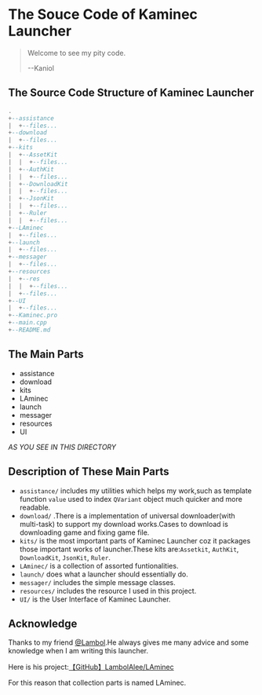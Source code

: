 # The Souce Code of Kaminec Launcher

> Welcome to see my pity code.
>
> --Kaniol

## The Source Code Structure of Kaminec Launcher

```lua
.
+--assistance
|  +--files...
+--download
|  +--files...
+--kits
|  +--AssetKit
|  |  +--files...
|  +--AuthKit
|  |  +--files...
|  +--DownloadKit
|  |  +--files...
|  +--JsonKit
|  |  +--files...
|  +--Ruler
|  |  +--files...
+--LAminec
|  +--files...
+--launch
|  +--files...
+--messager
|  +--files...
+--resources
|  +--res
|  |  +--files...
|  +--files...
+--UI
|  +--files...
+--Kaminec.pro
+--main.cpp
+--README.md
```

## The Main Parts

- assistance
- download
- kits
- LAminec
- launch
- messager
- resources
- UI

*AS YOU SEE IN THIS DIRECTORY*

## Description of These Main Parts

- `assistance/` includes my utilities which helps my work,such as template function `value` used to index `QVariant` object much quicker and more readable.
- `download/` .There is a implementation of universal downloader(with multi-task) to support my download works.Cases to download is downloading game and fixing game file.
- `kits/` is the most important parts of Kaminec Launcher coz it packages those important works of launcher.These kits are:`Assetkit`, `AuthKit`, `DownloadKit`, `JsonKit`, `Ruler`.
- `LAminec/` is a collection of assorted funtionalities.
- `launch/` does what a launcher should essentially do.
- `messager/` includes the simple message classes.
- `resources/` includes the resource I used in this project.
- `UI/` is the User Interface of Kaminec Launcher.

## Acknowledge

Thanks to my friend [@Lambol](https://github.com/LambolAlee).He always gives me many advice and some knowledge when I am writing this launcher.

Here is his project:[【GitHub】LambolAlee/LAminec](https://github.com/LambolAlee/LAminec)

For this reason that collection parts is named LAminec.